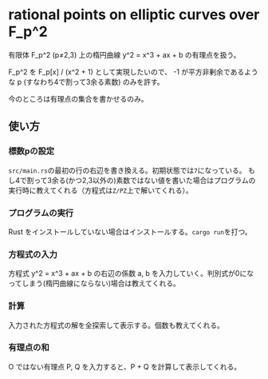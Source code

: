 # rational points on elliptic curves over F_p^2
有限体 F_p^2 (p≠2,3) 上の楕円曲線 y^2 = x^3 + ax + b の有理点を扱う。

F_p^2 を F_p\[x\] / (x^2 + 1) として実現したいので、
-1 が平方非剰余であるような p (すなわち4で割って3余る素数) のみを許す。

今のところは有理点の集合を書かせるのみ。

## 使い方

### 標数pの設定
```src/main.rs```の最初の行の右辺を書き換える。初期状態では```7```になっている。
もし4で割って3余る(かつ2,3以外の)素数ではない値を書いた場合はプログラムの実行時に教えてくれる（方程式は```Z/PZ```上で解いてくれる）。

### プログラムの実行
Rust をインストールしていない場合はインストールする。```cargo run```を打つ。

### 方程式の入力
方程式 y^2 = x^3 + ax + b の右辺の係数 a, b を入力していく。判別式が0になってしまう(楕円曲線にならない)場合は教えてくれる。

### 計算
入力された方程式の解を全探索して表示する。個数も教えてくれる。

### 有理点の和
O ではない有理点 P, Q を入力すると、P + Q を計算して表示してくれる。